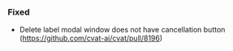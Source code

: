 ### Fixed

- Delete label modal window does not have cancellation button
  (<https://github.com/cvat-ai/cvat/pull/8196>)
